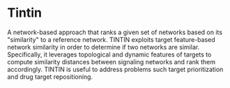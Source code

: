 # Tintin
A network-based approach that ranks a given set of networks based on its "similarity" to a reference network. TINTIN exploits target feature-based network similarity in order to determine if two networks are similar. Specifically, it leverages topological and dynamic features of targets to compute similarity distances between signaling networks and rank them accordingly. TINTIN is useful to address problems such target prioritization and drug target repositioning.
